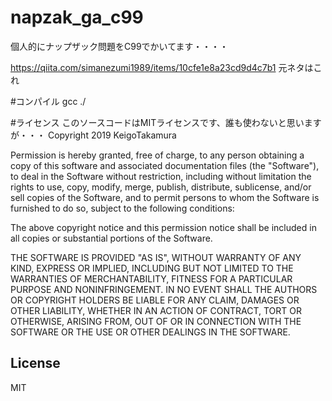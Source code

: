# napzak_ga_c99

個人的にナップザック問題をC99でかいてます・・・・

https://qiita.com/simanezumi1989/items/10cfe1e8a23cd9d4c7b1
元ネタはこれ

#コンパイル
gcc ./

#ライセンス
このソースコードはMITライセンスです、誰も使わないと思いますが・・・
Copyright 2019 KeigoTakamura

Permission is hereby granted, free of charge, to any person obtaining a copy of this software and associated documentation files (the "Software"), to deal in the Software without restriction, including without limitation the rights to use, copy, modify, merge, publish, distribute, sublicense, and/or sell copies of the Software, and to permit persons to whom the Software is furnished to do so, subject to the following conditions:

The above copyright notice and this permission notice shall be included in all copies or substantial portions of the Software.

THE SOFTWARE IS PROVIDED "AS IS", WITHOUT WARRANTY OF ANY KIND, EXPRESS OR IMPLIED, INCLUDING BUT NOT LIMITED TO THE WARRANTIES OF MERCHANTABILITY, FITNESS FOR A PARTICULAR PURPOSE AND NONINFRINGEMENT. IN NO EVENT SHALL THE AUTHORS OR COPYRIGHT HOLDERS BE LIABLE FOR ANY CLAIM, DAMAGES OR OTHER LIABILITY, WHETHER IN AN ACTION OF CONTRACT, TORT OR OTHERWISE, ARISING FROM, OUT OF OR IN CONNECTION WITH THE SOFTWARE OR THE USE OR OTHER DEALINGS IN THE SOFTWARE.
## License
MIT
